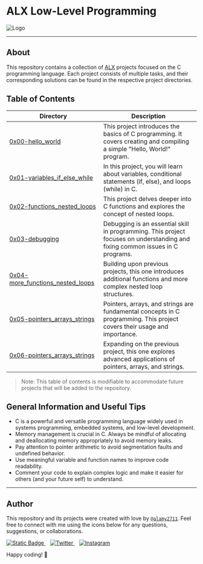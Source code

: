 
# ALX Low-Level Programming

![Logo](https://www.dicazo.com/images/coursesbanners/clanguage-course-in-jaipur.png)

---

## About

This repository contains a collection of [ALX](https://www.alxafrica.com/) projects focused on the C programming language. Each project consists of multiple tasks, and their corresponding solutions can be found in the respective project directories.

## Table of Contents

| Directory | Description |
| --------- | ----------- |
| [0x00-hello_world](https://github.com/alamy2711/alx-low_level_programming/tree/master/0x00-hello_world)   | This project introduces the basics of C programming. It covers creating and compiling a simple "Hello, World!" program. |
| [0x01-variables_if_else_while](https://github.com/alamy2711/alx-low_level_programming/tree/master/0x01-variables_if_else_while)   | In this project, you will learn about variables, conditional statements (if, else), and loops (while) in C. |
| [0x02-functions_nested_loops](https://github.com/alamy2711/alx-low_level_programming/tree/master/0x02-functions_nested_loops)   | This project delves deeper into C functions and explores the concept of nested loops. |
| [0x03-debugging](https://github.com/alamy2711/alx-low_level_programming/tree/master/0x03-debugging)   | Debugging is an essential skill in programming. This project focuses on understanding and fixing common issues in C programs. |
| [0x04-more_functions_nested_loops](https://github.com/alamy2711/alx-low_level_programming/tree/master/0x04-more_functions_nested_loops)   | Building upon previous projects, this one introduces additional functions and more complex nested loop structures. |
| [0x05-pointers_arrays_strings](https://github.com/alamy2711/alx-low_level_programming/tree/master/0x05-pointers_arrays_strings)   | Pointers, arrays, and strings are fundamental concepts in C programming. This project covers their usage and importance. |
| [0x06-pointers_arrays_strings](https://github.com/alamy2711/alx-low_level_programming/tree/master/0x06-pointers_arrays_strings)   | Expanding on the previous project, this one explores advanced applications of pointers, arrays, and strings. |

> Note: This table of contents is modifiable to accommodate future projects that will be added to the repository.

## General Information and Useful Tips

+ C is a powerful and versatile programming language widely used in systems programming, embedded systems, and low-level development.
+ Memory management is crucial in C. Always be mindful of allocating and deallocating memory appropriately to avoid memory leaks.
+ Pay attention to pointer arithmetic to avoid segmentation faults and undefined behavior.
+ Use meaningful variable and function names to improve code readability.
+ Comment your code to explain complex logic and make it easier for others (and your future self) to understand.

---

## Author

This repository and its projects were created with love by [`@alamy2711`](https://github.com/alamy2711). Feel free to connect with me using the icons below for any questions, suggestions, or collaborations.

<a href="https://www.linkedin.com/in/mustaphaelalamy/">
 <img alt="Static Badge" src="https://img.shields.io/badge/LinkedIn-%230A66C2?style=flat-square&logo=LinkedIn&logoColor=white&link=https%3A%2F%2Fwww.linkedin.com%2Fin%2Fmustaphaelalamy%2F">
 </a>
 <span>&nbsp;&nbsp;</span>
 <a href="https://twitter.com/alamy2711">
 <img alt="Twitter" src="https://img.shields.io/badge/Twitter-%231D9BF0?style=flat-square&logo=twitter&logoColor=white&link=https%3A%2F%2Ftwitter.com%2Falamy2711">
 </a>
 <span>&nbsp;&nbsp;</span>
 <a href="https://www.instagram.com/alamy2711/">
 <img alt="Instagram" src="https://img.shields.io/badge/Instagram-%23E4405F?style=flat-square&logo=instagram&logoColor=white&link=https%3A%2F%2Fwww.instagram.com%2Falamy2711%2F">
 </a>

Happy coding! 🚀
